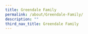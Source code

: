```yaml
---
title: Greendale Family
permalink: /about/Greendale-Family/
description: ""
third_nav_title: Greendale Family
---
```

